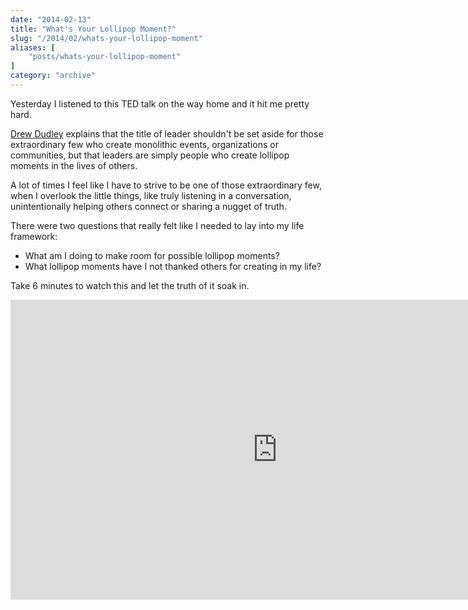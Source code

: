 ```yaml
---
date: "2014-02-13"
title: "What's Your Lollipop Moment?"
slug: "/2014/02/whats-your-lollipop-moment"
aliases: [
    "posts/whats-your-lollipop-moment"
]
category: "archive"
---
```


<p>Yesterday I listened to this TED talk on the way home and it hit me pretty hard.</p>

<p><a href="https://twitter.com/nuancedrew">Drew Dudley</a> explains that the title of leader shouldn't be set aside for those extraordinary few who create monolithic events, organizations or communities, but that leaders are simply people who create lollipop moments in the lives of others.</p>

<p>A lot of times I feel like I have to strive to be one of those extraordinary few, when I overlook the little things, like truly listening in a conversation, unintentionally helping others connect or sharing a nugget of truth.</p>

<p>There were two questions that really felt like I needed to lay into my life framework:</p>

<ul>
<li>What am I doing to make room for possible lollipop moments?</li>
<li>What lollipop moments have I not thanked others for creating in my life?</li>
</ul>

<p>Take 6 minutes to watch this and let the truth of it soak in.</p>

<iframe src="http://embed.ted.com/talks/drew_dudley_everyday_leadership.html" width="853" height="480" frameborder="0" scrolling="no" webkitAllowFullScreen mozallowfullscreen allowFullScreen></iframe>


